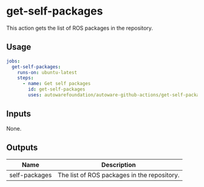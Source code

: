 # get-self-packages

This action gets the list of ROS packages in the repository.

## Usage

```yaml
jobs:
  get-self-packages:
    runs-on: ubuntu-latest
    steps:
      - name: Get self packages
        id: get-self-packages
        uses: autowarefoundation/autoware-github-actions/get-self-packages@tier4/proposal
```

## Inputs

None.

## Outputs

| Name          | Description                                 |
| ------------- | ------------------------------------------- |
| self-packages | The list of ROS packages in the repository. |

